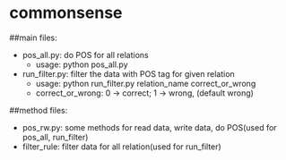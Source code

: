 commonsense
===========
##main files:
* pos_all.py: do POS for all relations
  * usage: python pos_all.py
* run_filter.py: filter the data with POS tag for given relation
  * usage: python run_filter.py relation_name correct_or_wrong
  * correct_or_wrong: 0 -> correct; 1 -> wrong, (default wrong)

##method files:
* pos_rw.py: some methods for read data, write data, do POS(used for pos_all, run_filter)
* filter_rule: filter data for all relation(used for run_filter)
